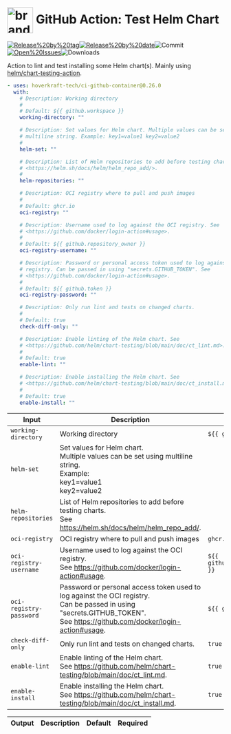 <!-- start title -->

# <img src=".github/ghadocs/branding.svg" width="60px" align="center" alt="branding<icon:check-circle color:gray-dark>" /> GitHub Action: Test Helm Chart

<!-- end title -->
<!--
// jscpd:ignore-start
-->
<!-- markdownlint-disable MD013 -->
<!-- start badges -->

<a href="https%3A%2F%2Fgithub.com%2Fhoverkraft-tech%2Fci-github-container%2Freleases%2Flatest"><img src="https://img.shields.io/github/v/release/hoverkraft-tech/ci-github-container?display_name=tag&sort=semver&logo=github&style=flat-square" alt="Release%20by%20tag" /></a><a href="https%3A%2F%2Fgithub.com%2Fhoverkraft-tech%2Fci-github-container%2Freleases%2Flatest"><img src="https://img.shields.io/github/release-date/hoverkraft-tech/ci-github-container?display_name=tag&sort=semver&logo=github&style=flat-square" alt="Release%20by%20date" /></a><img src="https://img.shields.io/github/last-commit/hoverkraft-tech/ci-github-container?logo=github&style=flat-square" alt="Commit" /><a href="https%3A%2F%2Fgithub.com%2Fhoverkraft-tech%2Fci-github-container%2Fissues"><img src="https://img.shields.io/github/issues/hoverkraft-tech/ci-github-container?logo=github&style=flat-square" alt="Open%20Issues" /></a><img src="https://img.shields.io/github/downloads/hoverkraft-tech/ci-github-container/total?logo=github&style=flat-square" alt="Downloads" />

<!-- end badges -->
<!-- markdownlint-enable MD013 -->
<!--
// jscpd:ignore-end
-->
<!-- start description -->

Action to lint and test installing some Helm chart(s).
Mainly using [helm/chart-testing-action](https://github.com/helm/chart-testing-action).

<!-- end description -->
<!-- start contents -->
<!-- end contents -->
<!-- start usage -->

```yaml
- uses: hoverkraft-tech/ci-github-container@0.26.0
  with:
    # Description: Working directory
    #
    # Default: ${{ github.workspace }}
    working-directory: ""

    # Description: Set values for Helm chart. Multiple values can be set using
    # multiline string. Example: key1=value1 key2=value2
    #
    helm-set: ""

    # Description: List of Helm repositories to add before testing charts. See
    # <https://helm.sh/docs/helm/helm_repo_add/>.
    #
    helm-repositories: ""

    # Description: OCI registry where to pull and push images
    #
    # Default: ghcr.io
    oci-registry: ""

    # Description: Username used to log against the OCI registry. See
    # <https://github.com/docker/login-action#usage>.
    #
    # Default: ${{ github.repository_owner }}
    oci-registry-username: ""

    # Description: Password or personal access token used to log against the OCI
    # registry. Can be passed in using "secrets.GITHUB_TOKEN". See
    # <https://github.com/docker/login-action#usage>.
    #
    # Default: ${{ github.token }}
    oci-registry-password: ""

    # Description: Only run lint and tests on changed charts.
    #
    # Default: true
    check-diff-only: ""

    # Description: Enable linting of the Helm chart. See
    # <https://github.com/helm/chart-testing/blob/main/doc/ct_lint.md>.
    #
    # Default: true
    enable-lint: ""

    # Description: Enable installing the Helm chart. See
    # <https://github.com/helm/chart-testing/blob/main/doc/ct_install.md>.
    #
    # Default: true
    enable-install: ""
```

<!-- end usage -->
<!-- start inputs -->

| **Input**                          | **Description**                                                                                                                                                                      | **Default**                                 | **Required** |
| ---------------------------------- | ------------------------------------------------------------------------------------------------------------------------------------------------------------------------------------ | ------------------------------------------- | ------------ |
| <code>working-directory</code>     | Working directory                                                                                                                                                                    | <code>${{ github.workspace }}</code>        | **false**    |
| <code>helm-set</code>              | Set values for Helm chart.<br />Multiple values can be set using multiline string.<br />Example:<br /> key1=value1<br /> key2=value2                                                 |                                             | **false**    |
| <code>helm-repositories</code>     | List of Helm repositories to add before testing charts.<br />See <https://helm.sh/docs/helm/helm_repo_add/>.                                                                         |                                             | **false**    |
| <code>oci-registry</code>          | OCI registry where to pull and push images                                                                                                                                           | <code>ghcr.io</code>                        | **false**    |
| <code>oci-registry-username</code> | Username used to log against the OCI registry.<br />See <https://github.com/docker/login-action#usage>.                                                                              | <code>${{ github.repository_owner }}</code> | **false**    |
| <code>oci-registry-password</code> | Password or personal access token used to log against the OCI registry.<br />Can be passed in using "secrets.GITHUB_TOKEN".<br />See <https://github.com/docker/login-action#usage>. | <code>${{ github.token }}</code>            | **false**    |
| <code>check-diff-only</code>       | Only run lint and tests on changed charts.                                                                                                                                           | <code>true</code>                           | **false**    |
| <code>enable-lint</code>           | Enable linting of the Helm chart.<br />See <https://github.com/helm/chart-testing/blob/main/doc/ct_lint.md>.                                                                         | <code>true</code>                           | **false**    |
| <code>enable-install</code>        | Enable installing the Helm chart.<br />See <https://github.com/helm/chart-testing/blob/main/doc/ct_install.md>.                                                                      | <code>true</code>                           | **false**    |

<!-- end inputs -->
<!-- start outputs -->

| **Output** | **Description** | **Default** | **Required** |
| ---------- | --------------- | ----------- | ------------ |

<!-- end outputs -->
<!-- start [.github/ghadocs/examples/] -->
<!-- end [.github/ghadocs/examples/] -->
